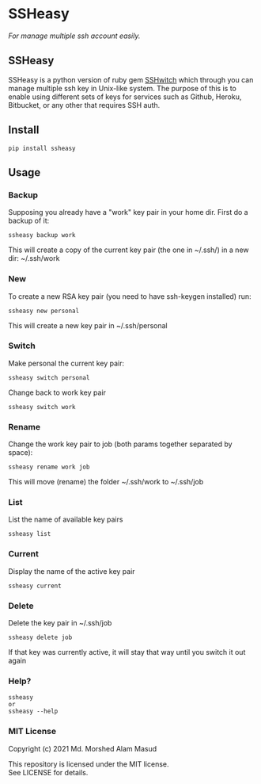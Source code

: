 # SSHeasy
*For manage multiple ssh account easily.*

## SSHeasy
SSHeasy is a python version of ruby gem [SSHwitch](https://github.com/agush22/sshwitch)
which through you can manage multiple ssh key in Unix-like system. 
The purpose of this is to enable using different sets of keys for services such as Github, Heroku, Bitbucket, or any other that requires SSH auth.

## Install
    pip install ssheasy

## Usage
### Backup
Supposing you already have a "work" key pair in your home dir.
First do a backup of it:

    ssheasy backup work

This will create a copy of the current key pair (the one in ~/.ssh/) in a new dir:  ~/.ssh/work

### New
To create a new RSA key pair (you need to have ssh-keygen installed) run:

    ssheasy new personal

This will create a new key pair in ~/.ssh/personal

### Switch
Make personal the current key pair:

    ssheasy switch personal

Change back to work key pair

    ssheasy switch work

### Rename
Change the work key pair to job (both params together separated by space):

    ssheasy rename work job

This will move (rename) the folder ~/.ssh/work to ~/.ssh/job

### List
List the name of available key pairs

    ssheasy list

### Current
Display the name of the active key pair

    ssheasy current

### Delete

Delete the key pair in ~/.ssh/job

    ssheasy delete job

If that key was currently active, it will stay that way until you switch it out again


### Help?
    ssheasy
    or
    ssheasy --help
  
### MIT License
Copyright (c) 2021 Md. Morshed Alam Masud

This repository is licensed under the MIT license. \
See LICENSE for details.
